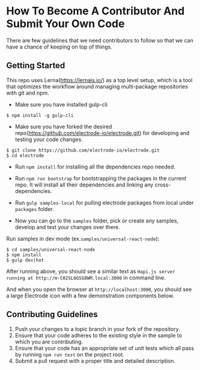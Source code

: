 # How To Become A Contributor And Submit Your Own Code
There are few guidelines that we need contributors to follow so that we can have a chance of keeping on top of things.

## Getting Started
This repo uses Lerna(https://lernajs.io/) as a top level setup, which is a tool that optimizes the workflow around managing multi-package repositories with git and npm.

* Make sure you have installed gulp-cli

````
$ npm install -g gulp-cli
````

* Make sure you have forked the desired repo(https://github.com/electrode-io/electrode.git) for developing and testing your code changes.

````
$ git clone https://github.com/electrode-io/electrode.git
$ cd electrode
````

* Run `npm install` for installing all the dependencies repo needed.

* Run `npm run bootstrap` for bootstrapping the packages in the current repo. It will install all their dependencies and linking any cross-dependencies.

* Run `gulp samples-local` for pulling electrode packages from local under `packages` folder.

* Now you can go to the `samples` folder, pick or create any samples, develop and test your changes over there.

Run samples in dev mode (ex.`samples/universal-react-node`):

```
$ cd samples/universal-react-node
$ npm install
$ gulp dev|hot
```

After running above, you should see a similar text as `Hapi.js server running at http://m-C02SL0GSG8WM.local:3000` in command line.

And when you open the browser at `http://localhost:3000`, you should see a large Electrode icon with a few demonstration components below.

## Contributing Guidelines
1. Push your changes to a topic branch in your fork of the repository.
1. Ensure that your code adheres to the existing style in the sample to which
   you are contributing.
1. Ensure that your code has an appropriate set of unit tests which all pass by running `npm run test` on the project root.
1. Submit a pull request with a proper title and detailed description.
